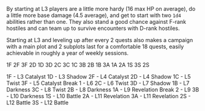 By starting at L3 players are a little more hardy (16 max HP on average), do a little more base damage (4.5 average), and get to start with two `1d4` abilities rather than one. They also stand a good chance against F-rank hostiles and can team up to survive encounters with D-rank hostiles.

Starting at L3 and leveling up after every 2 quests also makes a campaign with a main plot and 2 subplots last for a comfortable 18 quests, easily achievable in roughly a year of weekly sessions.

1F 2F 3F
2D 1D 3D
2C 3C 1C
3B 2B 1B
3A 1A 2A
1S 3S 2S

1F - L3 Catalyst
1D - L3 Shadow
2F - L4 Catalyst
2D - L4 Shadow
1C - L5 Twist
3F - L5 Catalyst
Break 1 - L6
2C - L6 Twist
3D - L7 Shadow
1B - L7 Darkness
3C - L8 Twist
2B - L8 Darkness
1A - L9 Revelation
Break 2 - L9
3B - L10 Darkness
1S - L10 Battle
2A - L11 Revelation
3A - L11 Revelation
2S - L12 Battle
3S - L12 Battle

